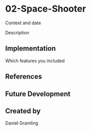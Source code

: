 # 02-Space-Shooter

Context and date

Description

## Implementation
Which features you included

## References

## Future Development

## Created by
Daniel Gramling
